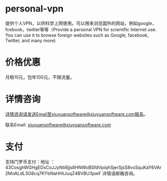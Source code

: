 # personal-vpn
提供个人VPN，以供科学上网使用。可以用来浏览国外的网站，例如google，fcebook，twitter等等（Provide a personal VPN for scientific Internet use. You can use it to browse foreign websites such as Google, facebook, Twitter, and many more)

# 价格优惠
月租10元，包年100元，不限流量。

# 详情咨询
详情咨询请发送Email至xiuyuansoftware@xiuyuansoftware.com联系。

联系Email: xiuyuansoftware@xiuyuansoftware.com

# 支付
支持门罗币支付：地址 ： 43CosghWGHgEDsCoJJyNti6jjs8HNWoBSfdVpiqhSjerSjsS8vxSquKaY6VAr2MoALdL3G8cq7KYbNaHHtJuqZ4BVBU3pwF
详情请邮箱咨询。
